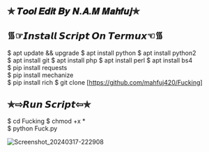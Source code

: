 ## ✯ 𝑻𝒐𝒐𝒍 𝑬𝒅𝒊𝒕 𝑩𝒚 𝑵.𝑨.𝑴 𝑴𝒂𝒉𝒇𝒖𝒋✯

## ᯾☞︎︎︎𝙄𝙣𝙨𝙩𝙖𝙡𝙡 𝙎𝙘𝙧𝙞𝙥𝙩 𝙊𝙣 𝙏𝙚𝙧𝙢𝙪𝙭☜︎︎︎᯾

$ apt update && upgrade 
$ apt install python 
$ apt install python2  
$ apt install git 
$ apt install php
$ apt install perl
$ apt install bs4  
$ pip install requests  
$ pip install mechanize  
$ pip install rich
$ git clone [https://github.com/mahfuj420/Fucking]

## ✯⇨𝙍𝙪𝙣 𝙎𝙘𝙧𝙞𝙥𝙩⇦✯

$ cd Fucking
$ chmod +x *  
$ python Fuck.py

![Screenshot_20240317-222908](https://github.com/mahfuj420/Fucking/assets/64296613/ed27de8d-2dd9-4282-b539-6f2a12c02378)
